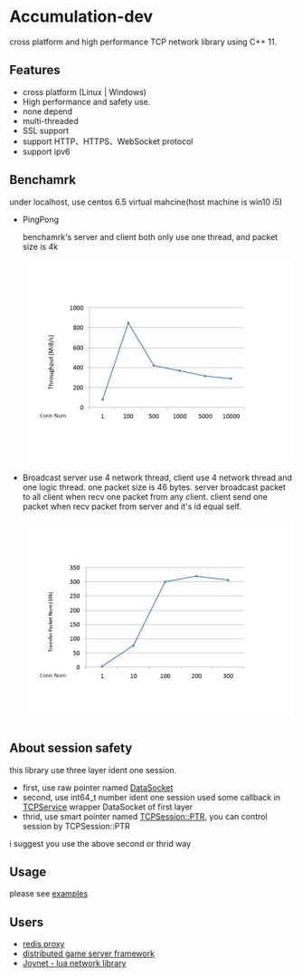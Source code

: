 Accumulation-dev
=======

cross platform and high performance TCP network library using C++ 11.

## Features
* cross platform (Linux | Windows)
* High performance and safety use.
* none depend
* multi-threaded
* SSL support
* support HTTP、HTTPS、WebSocket protocol
* support ipv6

## Benchamrk
   under localhost, use centos 6.5 virtual mahcine(host machine is win10 i5)
* PingPong

  benchamrk's server and client both only use one thread, and packet size is 4k

  ![PingPong](image/pingpong.png "PingPong")

* Broadcast
  server use 4 network thread, client use 4 network thread and one logic thread. one packet size is 46 bytes.
  server broadcast packet to all client when recv one packet from any client.
  client send one packet when recv packet from server and it's id equal self.

  ![Broadcast](image/broadcast.png "Broadcast")

## About session safety
  this library use three layer ident one session.
  * first, use raw pointer named [DataSocket](https://github.com/IronsDu/accumulation-dev/blob/master/src/net/DataSocket.h#L30)
  * second, use int64_t number ident one session used some callback in [TCPService](https://github.com/IronsDu/accumulation-dev/blob/master/src/net/TCPService.h#L53) wrapper DataSocket of first layer
  * thrid, use smart pointer named [TCPSession::PTR](https://github.com/IronsDu/accumulation-dev/blob/master/src/net/WrapTCPService.h#L13), you can control session by TCPSession::PTR

i suggest you use the above second or thrid way

## Usage
  please see [examples](https://github.com/IronsDu/accumulation-dev/tree/master/examples)

## Users
* [redis proxy](https://github.com/IronsDu/DBProxy)
* [distributed game server framework](https://github.com/IronsDu/DServerFramework)
* [Joynet - lua network library](https://github.com/IronsDu/Joynet)
